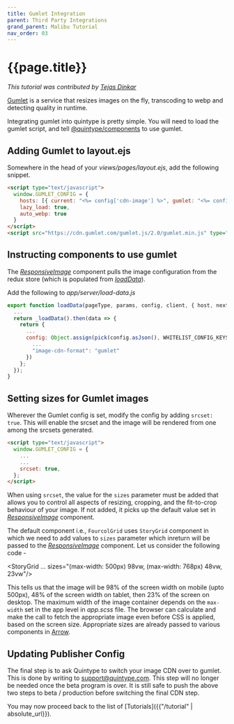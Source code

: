 ```yaml
---
title: Gumlet Integration
parent: Third Party Integrations
grand_parent: Malibu Tutorial
nav_order: 03
---
```


# {{page.title}}

*This tutorial was contributed by [Tejas Dinkar](https://twitter.com/tdinkar)*

[Gumlet](https://www.gumlet.com) is a service that resizes images on the fly, transcoding to webp and detecting quality in runtime.

Integrating gumlet into quintype is pretty simple. You will need to load the gumlet script, and tell [@quintype/components](https://developers.quintype.com/quintype-node-components) to use gumlet.

## Adding Gumlet to layout.ejs

Somewhere in the head of your *views/pages/layout.ejs*, add the following snippet.

```html
<script type="text/javascript">
  window.GUMLET_CONFIG = {
    hosts: [{ current: "<%= config['cdn-image'] %>", gumlet: "<%= config['cdn-image'] %>" }],
    lazy_load: true,
    auto_webp: true
  }
</script>
<script src="https://cdn.gumlet.com/gumlet.js/2.0/gumlet.min.js" type="text/javascript" defer="defer"></script>
```

## Instructing components to use gumlet

The *[ResponsiveImage](https://developers.quintype.com/quintype-node-components/ResponsiveImage.html)* component pulls the image configuration from the redux store (which is populated from *[loadData](https://developers.quintype.com/malibu/isomorphic-rendering/server-side-architecture#loaddata)*).

Add the following to *app/server/load-data.js*

```javascript
export function loadData(pageType, params, config, client, { host, next }) {
  ...
  return _loadData().then(data => {
    return {
      ...
      config: Object.assign(pick(config.asJson(), WHITELIST_CONFIG_KEYS), {
        ...
        "image-cdn-format": "gumlet"
      })
    };
  });
}
```

## Setting sizes for Gumlet images

Wherever the Gumlet config is set, modify the config by adding `srcset: true`. This will enable the srcset and the image will be rendered from one among the srcsets generated.

```html
<script type="text/javascript">
  window.GUMLET_CONFIG = {
    ...
    ...
    srcset: true,
  };
</script>
```

When using `srcset`, the value for the `sizes` parameter must be added that allows you to control all aspects of resizing, cropping, and the fit-to-crop behaviour of your image.
If not added, it picks up the default value set in *[ResponsiveImage](https://developers.quintype.com/quintype-node-components/ResponsiveImage.html)* component.

The default component i.e., `FourcolGrid` uses `StoryGrid` component in which we need to add values to `sizes` parameter which inreturn will be passed to the *[ResponsiveImage](https://developers.quintype.com/quintype-node-components/ResponsiveImage.html)* component. Let us consider the following code -

<StoryGrid ... sizes="(max-width: 500px) 98vw, (max-width: 768px) 48vw, 23vw"/>

This tells us that the image will be 98% of the screen width on mobile (upto 500px), 48% of the screen width on tablet, then 23% of the screen on desktop. The maximum width of the image container depends on the `max-width` set in the app level in *app.scss* file. The browser can calculate and make the call to fetch the appropriate image even before CSS is applied, based on the screen size. Appropriate sizes are already passed to various components in [Arrow](https://developers.quintype.com/quintype-node-arrow/?path=/story/introduction--getting-started).


## Updating Publisher Config

The final step is to ask Quintype to switch your image CDN over to gumlet. This is done by writing to [support@quintype.com](mailto:support@quintype.com). This step will no longer be needed once the beta program is over. It is still safe to push the above two steps to beta / production before switching the final CDN step.

You may now proceed back to the list of [Tutorials]({{"/tutorial" | absolute_url}}).
